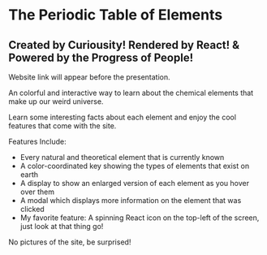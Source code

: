 # The Periodic Table of Elements

## Created by Curiousity! Rendered by React! & Powered by the Progress of People!

Website link will appear before the presentation.

<!-- **[Check Out the Site!](https://dynamicchemistry.netlify.app)** -->

An colorful and interactive way to learn about the chemical elements that make up our weird universe.

Learn some interesting facts about each element and enjoy the cool features that come with the site.

Features Include:

- Every natural and theoretical element that is currently known
- A color-coordinated key showing the types of elements that exist on earth
- A display to show an enlarged version of each element as you hover over them
- A modal which displays more information on the element that was clicked
- My favorite feature: A spinning React icon on the top-left of the screen, just look at that thing go!

No pictures of the site, be surprised!
